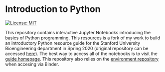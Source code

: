 # Introduction to Python

[![License: MIT](https://img.shields.io/badge/License-MIT-yellow.svg)](https://opensource.org/licenses/MIT)

This repository contains interactive Jupyter Notebooks introducing the basics of Python programming. This resources is a fork of my work to build an introductory Python resource guide for the Stanford University Bioengineering department in Spring 2020 (original repository can be accessed [here](https://github.com/anthony-agbay/python-resource-guide)). The best way to access all of the notebooks is to visit the [guide homepage](https://walkintheforest.com/content/introduction-to-python/%F0%9F%90%8D+Introduction+to+Python). This repository also relies on the [environment repository](https://github.com/anthony-agbay/introduction-to-python-environment) when accesing via Binder.